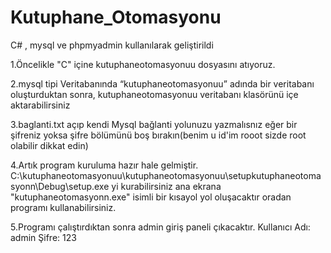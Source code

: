 # Kutuphane_Otomasyonu
C# , mysql ve phpmyadmin kullanılarak geliştirildi

1.Öncelikle "C" içine kutuphaneotomasyonuu dosyasını atıyoruz.

2.mysql tipi Veritabanında “kutuphaneotomasyonuu” adında bir veritabanı oluşturduktan sonra, kutuphaneotomasyonuu veritabanı klasörünü içe aktarabilirsiniz

3.baglanti.txt açıp kendi Mysql bağlanti yolunuzu yazmalısnız eğer bir şifreniz yoksa şifre bölümünü boş bırakın(benim u id'im rooot sizde root olabilir dikkat edin)

4.Artık program kuruluma hazır hale gelmiştir. C:\kutuphaneotomasyonuu\kutuphaneotomasyonuu\setupkutuphaneotomasyonn\Debug\setup.exe yi
kurabilirsiniz ana ekrana "kutuphaneotomasyonn.exe" isimli bir kısayol yol oluşacaktır oradan programı kullanabilirsiniz.

5.Programı çalıştırdıktan sonra admin giriş paneli çıkacaktır.
Kullanıcı Adı: admin
Şifre: 123
